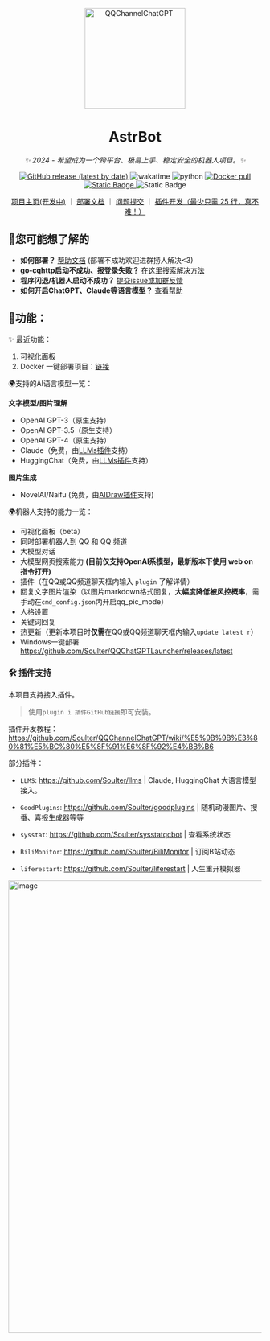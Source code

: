 <p align="center">

<img src="https://github.com/Soulter/AstrBot/assets/37870767/b1686114-f3aa-4963-b07f-28bf83dc0a10" alt="QQChannelChatGPT" width="200" />
</p>
<div align="center">

# AstrBot

*✨ 2024 - 希望成为一个跨平台、极易上手、稳定安全的机器人项目。✨*

[![GitHub release (latest by date)](https://img.shields.io/github/v/release/Soulter/AstrBot)](https://github.com/Soulter/AstrBot/releases/latest)
<img src="https://wakatime.com/badge/user/915e5316-99c6-4563-a483-ef186cf000c9/project/34412545-2e37-400f-bedc-42348713ac1f.svg" alt="wakatime">
<img src="https://img.shields.io/badge/python-3.9+-blue.svg" alt="python">
<a href="https://hub.docker.com/r/soulter/astrbot"><img alt="Docker pull" src="https://img.shields.io/docker/pulls/soulter/astrbot.svg"/></a>
<a href="https://qm.qq.com/cgi-bin/qm/qr?k=EYGsuUTfe00_iOu9JTXS7_TEpMkXOvwv&jump_from=webapi&authKey=uUEMKCROfsseS+8IzqPjzV3y1tzy4AkykwTib2jNkOFdzezF9s9XknqnIaf3CDft">
<img alt="Static Badge" src="https://img.shields.io/badge/QQ群-322154837-purple">
</a>
<img alt="Static Badge" src="https://img.shields.io/badge/频道-x42d56aki2-purple">

<a href="https://astrbot.soulter.top/center">项目主页(开发中)</a> ｜
<a href="https://astrbot.soulter.top/center/docs/%E9%83%A8%E7%BD%B2/%E9%80%9A%E8%BF%87Docker%E9%83%A8%E7%BD%B2">部署文档</a> ｜
<a href="https://github.com/Soulter/QQChannelChatGPT/issues">问题提交</a> ｜
<a href="https://astrbot.soulter.top/center/docs/%E5%BC%80%E5%8F%91/%E6%8F%92%E4%BB%B6%E5%BC%80%E5%8F%91">插件开发（最少只需 25 行，真不难！）</a>
</div>

## 🤔您可能想了解的
- **如何部署？** [帮助文档](https://astrbot.soulter.top/center/docs/%E9%83%A8%E7%BD%B2/%E9%80%9A%E8%BF%87Docker%E9%83%A8%E7%BD%B2) (部署不成功欢迎进群捞人解决<3)
- **go-cqhttp启动不成功、报登录失败？** [在这里搜索解决方法](https://github.com/Mrs4s/go-cqhttp/issues)
- **程序闪退/机器人启动不成功？** [提交issue或加群反馈](https://github.com/Soulter/QQChannelChatGPT/issues)
- **如何开启ChatGPT、Claude等语言模型？** [查看帮助](https://github.com/Soulter/QQChannelChatGPT/wiki/%E8%A1%A5%E5%85%85%EF%BC%9A%E5%A6%82%E4%BD%95%E5%BC%80%E5%90%AFChatGPT%E3%80%81Bard%E3%80%81Claude%E7%AD%89%E8%AF%AD%E8%A8%80%E6%A8%A1%E5%9E%8B%EF%BC%9F)

## 🧩功能：

✨ 最近功能：
1. 可视化面板
2. Docker 一键部署项目：[链接](https://astrbot.soulter.top/center/docs/%E9%83%A8%E7%BD%B2/%E9%80%9A%E8%BF%87Docker%E9%83%A8%E7%BD%B2)

🌍支持的AI语言模型一览：

**文字模型/图片理解**

- OpenAI GPT-3（原生支持）
- OpenAI GPT-3.5（原生支持）
- OpenAI GPT-4（原生支持）
- Claude（免费，由[LLMs插件](https://github.com/Soulter/llms)支持）
- HuggingChat（免费，由[LLMs插件](https://github.com/Soulter/llms)支持）

**图片生成**

- NovelAI/Naifu (免费，由[AIDraw插件](https://github.com/Soulter/aidraw)支持)


🌍机器人支持的能力一览：
- 可视化面板（beta）
- 同时部署机器人到 QQ 和 QQ 频道
- 大模型对话
- 大模型网页搜索能力 **(目前仅支持OpenAI系模型，最新版本下使用 web on 指令打开)**
- 插件（在QQ或QQ频道聊天框内输入 `plugin` 了解详情）
- 回复文字图片渲染（以图片markdown格式回复，**大幅度降低被风控概率**，需手动在`cmd_config.json`内开启qq_pic_mode）
- 人格设置
- 关键词回复
- 热更新（更新本项目时**仅需**在QQ或QQ频道聊天框内输入`update latest r`）
- Windows一键部署 https://github.com/Soulter/QQChatGPTLauncher/releases/latest

<!-- 
### 基本功能
<details> 
 <summary>✅ 回复符合上下文</summary>

   -  程序向API发送近多次对话内容，模型根据上下文生成回复

   -  你可在`configs/config.yaml`中修改`total_token_limit`来近似控制缓存大小。
 </details> 

<details> 
 <summary>✅ 超额自动切换</summary>

   -  超额时，程序自动切换openai的key，方便快捷
   
</details>

<details> 

 <summary>✅ 支持统计频道、消息数量等信息</summary> 

   -  实现了简单的统计功能

 </details>

<details> 
 <summary>✅ 多并发处理，回复速度快</summary> 
  
   -  使用了协程，理论最高可以支持每个子频道每秒回复5条信息
  
 </details>

<details>
 <summary>✅ 持久化转储历史记录，重启不丢失</summary> 

   -  使用内置的sqlite数据库存储历史记录到本地

   -  方式为定时转储，可在`config.yaml`下修改`dump_history_interval`来修改间隔时间，单位为分钟。
  
 </details>

<details> 
 <summary>✅ 支持多种指令控制</summary> 
  
   -  详见下方`指令功能`
  
 </details>

<details>
<summary>✅ 官方API，稳定</summary>

   -  不使用ChatGPT逆向接口，而使用官方API接口，稳定方便。

   -  QQ频道机器人框架为QQ官方开源的框架，稳定。

</details> -->

<!-- > 关于token：token就相当于是AI中的单词数（但是不等于单词数），`text-davinci-003`模型中最大可以支持`4097`个token。在发送信息时，这个机器人会将用户的历史聊天记录打包发送给ChatGPT，因此，`token`也会相应的累加，为了保证聊天的上下文的逻辑性，就有了缓存token。 -->

### 🛠️ 插件支持

本项目支持接入插件。

> 使用`plugin i 插件GitHub链接`即可安装。

插件开发教程：https://github.com/Soulter/QQChannelChatGPT/wiki/%E5%9B%9B%E3%80%81%E5%BC%80%E5%8F%91%E6%8F%92%E4%BB%B6

部分插件：

- `LLMS`: https://github.com/Soulter/llms | Claude, HuggingChat 大语言模型接入。
 
- `GoodPlugins`: https://github.com/Soulter/goodplugins | 随机动漫图片、搜番、喜报生成器等等

- `sysstat`: https://github.com/Soulter/sysstatqcbot | 查看系统状态

- `BiliMonitor`: https://github.com/Soulter/BiliMonitor | 订阅B站动态
  
- `liferestart`: https://github.com/Soulter/liferestart | 人生重开模拟器


<img width="900" alt="image" src="https://github.com/Soulter/AstrBot/assets/37870767/824d1ff3-7b85-481c-b795-8e62dedb9fd7">


<!-- 
### 指令

#### OpenAI官方API
在频道内需要先`@`机器人之后再输入指令；在QQ中暂时需要在消息前加上`ai `，不需要@
- `/reset`重置prompt
- `/his`查看历史记录（每个用户都有独立的会话）
- `/his [页码数]`查看不同页码的历史记录。例如`/his 2`查看第2页
- `/token`查看当前缓存的总token数
- `/count` 查看统计
- `/status` 查看chatGPT的配置
- `/help` 查看帮助
- `/key` 动态添加key
- `/set` 人格设置面板
- `/keyword nihao 你好` 设置关键词回复。nihao->你好
- `/bing` 切换为bing
- `/revgpt` 切换为ChatGPT逆向库
- `/画` 画画

#### 逆向ChatGPT库语言模型
- `/gpt` 切换为OpenAI官方API
- `/bing` 切换为bing

* 切换模型指令支持临时回复。如`/bing 你好`将会临时使用一次bing模型 -->
<!--
## 🙇‍感谢

本项目使用了一下项目:

[ChatGPT by acheong08](https://github.com/acheong08/ChatGPT)

[EdgeGPT by acheong08](https://github.com/acheong08/EdgeGPT)

[go-cqhttp by Mrs4s](https://github.com/Mrs4s/go-cqhttp)

[nakuru-project by Lxns-Network](https://github.com/Lxns-Network/nakuru-project) -->
